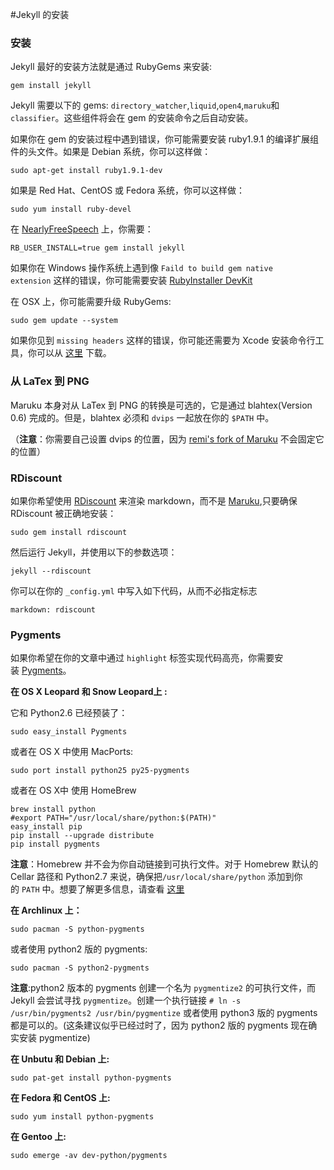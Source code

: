 #Jekyll 的安装

### 安装

Jekyll 最好的安装方法就是通过 RubyGems 来安装:
    
    gem install jekyll
    

Jekyll 需要以下的 gems: `directory_watcher`,`liquid`,`open4`,`maruku`和`classifier`。这些组件将会在 gem 的安装命令之后自动安装。

如果你在 gem 的安装过程中遇到错误，你可能需要安装 ruby1.9.1 的编译扩展组件的头文件。如果是 Debian 系统，你可以这样做：
    
    sudo apt-get install ruby1.9.1-dev
    

如果是 Red Hat、CentOS 或 Fedora 系统，你可以这样做：
    
    sudo yum install ruby-devel
    

在 [NearlyFreeSpeech](https://www.nearlyfreespeech.net/) 上，你需要：
    
    RB_USER_INSTALL=true gem install jekyll
    

如果你在 Windows 操作系统上遇到像 `Faild to build gem native extension` 这样的错误，你可能需要安装 [RubyInstaller DevKit](https://github.com/oneclick/rubyinstaller/wiki/development-kit)

在 OSX 上，你可能需要升级 RubyGems:
    
    sudo gem update --system
    

如果你见到 `missing headers` 这样的错误，你可能还需要为 Xcode 安装命令行工具，你可以从 [这里](https://developer.apple.com/downloads/index.action) 下载。

### 从 LaTex 到 PNG

Maruku 本身对从 LaTex 到 PNG 的转换是可选的，它是通过 blahtex(Version 0.6) 完成的。但是，blahtex 必须和 `dvips` 一起放在你的 `$PATH` 中。

（**注意**：你需要自己设置 dvips 的位置，因为 [remi's fork of Maruku](http://github.com/remi/maruku/tree/master) 不会固定它的位置）

### RDiscount

如果你希望使用 [RDiscount](http://github.com/rtomayko/rdiscount/tree/master) 来渲染 markdown，而不是 [Maruku](http://maruku.rubyforge.org/),只要确保 RDiscount 被正确地安装：
    
    sudo gem install rdiscount
    

然后运行 Jekyll，并使用以下的参数选项：
    
    jekyll --rdiscount
    

你可以在你的 `_config.yml` 中写入如下代码，从而不必指定标志
    
    markdown: rdiscount
    

### Pygments

如果你希望在你的文章中通过 `highlight` 标签实现代码高亮，你需要安装 [Pygments](http://havee.me/internet/2013-08/support-pygments-in-jekyll.html)。

**在 OS X Leopard 和 Snow Leopard上 :**

它和 Python2.6 已经预装了：
    
    sudo easy_install Pygments
    

或者在 OS X 中使用 MacPorts:
    
    sudo port install python25 py25-pygments
    

或者在 OS X中 使用 HomeBrew
    
    brew install python
    #export PATH="/usr/local/share/python:$(PATH)"
    easy_install pip
    pip install --upgrade distribute
    pip install pygments
    

**注意**：Homebrew 并不会为你自动链接到可执行文件。对于 Homebrew 默认的 Cellar 路径和 Python2.7 来说，确保把`/usr/local/share/python` 添加到你的 `PATH` 中。想要了解更多信息，请查看 [这里](https://github.com/mxcl/homebrew/wiki/Homebrew-and-Python)

**在 Archlinux 上：**
    
    sudo pacman -S python-pygments
    

或者使用 python2 版的 pygments:
    
    sudo pacman -S python2-pygments
    

**注意**:python2 版本的 pygments 创建一个名为 `pygmentize2` 的可执行文件，而 Jekyll 会尝试寻找 `pygmentize`。创建一个执行链接 `# ln -s /usr/bin/pygments2 /usr/bin/pygmentize` 或者使用 python3 版的 pygments 都是可以的。(这条建议似乎已经过时了，因为 python2 版的 pygments 现在确实安装 pygmentize)

**在 Unbutu 和 Debian 上:**
    
    sudo pat-get install python-pygments
    

**在 Fedora 和 CentOS 上:**
    
    sudo yum install python-pygments
    

**在 Gentoo 上:**
    
    sudo emerge -av dev-python/pygments